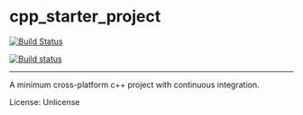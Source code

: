 # cpp_starter_project

[![Build Status](https://travis-ci.org/hbatagelo/cpp_starter_project.svg?branch=master)](https://travis-ci.org/hbatagelo/cpp_starter_project)

[![Build status](https://ci.appveyor.com/api/projects/status/66fs8jswu3760qak?svg=true)](https://ci.appveyor.com/project/hbatagelo/cpp-starter-project)

---------
A minimum cross-platform c++ project with continuous integration.

License: Unlicense
